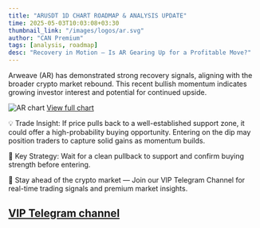 ```yaml
---
title: "ARUSDT 1D CHART ROADMAP & ANALYSIS UPDATE"
time: 2025-05-03T10:03:08+03:30
thumbnail_link: "/images/logos/ar.svg"
author: "CAN Premium"
tags: [analysis, roadmap]
desc: "Recovery in Motion – Is AR Gearing Up for a Profitable Move?"
---
```


Arweave (AR) has demonstrated strong recovery signals, aligning with the broader crypto market rebound. This recent bullish momentum indicates growing investor interest and potential for continued upside. 

![AR chart](https://www.tradingview.com/x/mRbjtavz/)
[View full chart](https://www.tradingview.com/x/mRbjtavz/)

💡 Trade Insight:
If price pulls back to a well-established support zone, it could offer a high-probability buying opportunity. Entering on the dip may position traders to capture solid gains as momentum builds.

📌 Key Strategy: Wait for a clean pullback to support and confirm buying strength before entering.

🔔 Stay ahead of the crypto market — Join our VIP Telegram Channel for real-time trading signals and premium market insights.

[VIP Telegram channel](https://t.me/+2znhsiCGpI81MzQ0)
---

